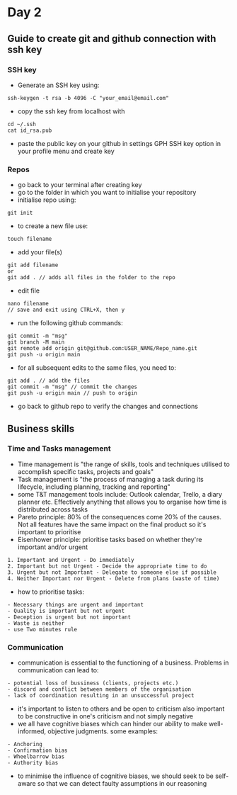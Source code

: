 # Day 2
## Guide to create git and github connection with ssh key
### SSH key
- Generate an SSH key using:
```
ssh-keygen -t rsa -b 4096 -C "your_email@email.com"
```
- copy the ssh key from localhost with 
```
cd ~/.ssh
cat id_rsa.pub
```
- paste the public key on your github in settings GPH SSH key option in 
your profile menu and create key

### Repos
- go back to your terminal after creating key
- go to the folder in which you want to initialise your repository
- initialise repo using:
```
git init
```
- to create a new file use:
```
touch filename
```
- add your file(s)
```
git add filename
or
git add . // adds all files in the folder to the repo
```
- edit file
```
nano filename
// save and exit using CTRL+X, then y
```
- run the following github commands: 
```
git commit -m "msg"
git branch -M main
git remote add origin git@github.com:USER_NAME/Repo_name.git
git push -u origin main
```
- for all subsequent edits to the same files, you need to:
```
git add . // add the files
git commit -m "msg" // commit the changes
git push -u origin main // push to origin
```
- go back to github repo to verify the changes and connections


## Business skills
### Time and Tasks management
- Time management is "the range of skills, tools and techniques utilised 
to accomplish specific tasks, projects and goals"
- Task management is "the process of managing a task during its 
lifecycle, including planning, tracking and reporting"
- some T&T management tools include: Outlook calendar, Trello, a diary 
planner etc. Effectively anything that allows you to organise how time 
is distributed across tasks
- Pareto principle: 80% of the consequences come 20% of the causes. Not 
all features have the same impact on the final product so it's important 
to prioritise
- Eisenhower principle: prioritise tasks based on whether they're 
important and/or urgent
```
1. Important and Urgent - Do immediately
2. Important but not Urgent - Decide the appropriate time to do
3. Urgent but not Important - Delegate to someone else if possible
4. Neither Important nor Urgent - Delete from plans (waste of time)
```
- how to prioritise tasks:
```
- Necessary things are urgent and important
- Quality is important but not urgent
- Deception is urgent but not important
- Waste is neither
- use Two minutes rule
```

### Communication
- communication is essential to the functioning of a business. Problems 
in communication can lead to:
```
- potential loss of bussiness (clients, projects etc.)
- discord and conflict between members of the organisation
- lack of coordination resulting in an unsuccessful project
```
- it's important to listen to others and be open to criticism
 also important to be constructive in one's criticism and not simply 
negative
- we all have cognitive biases which can hinder our ability to make 
well-informed, objective judgments. some examples:
```
- Anchoring
- Confirmation bias
- Wheelbarrow bias
- Authority bias
```
- to minimise the influence of cognitive biases, we should seek to be 
self-aware so that we can detect faulty assumptions in our reasoning
